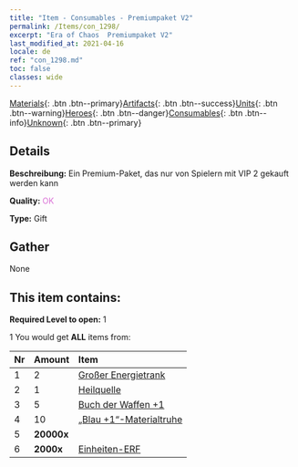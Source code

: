 ```yaml
---
title: "Item - Consumables - Premiumpaket V2"
permalink: /Items/con_1298/
excerpt: "Era of Chaos  Premiumpaket V2"
last_modified_at: 2021-04-16
locale: de
ref: "con_1298.md"
toc: false
classes: wide
---
```

 [Materials](/de/Items/){: .btn .btn--primary}[Artifacts](/de/Items/Artifacts/){: .btn .btn--success}[Units](/de/Items/Units/){: .btn .btn--warning}[Heroes](/de/Items/Heroes/){: .btn .btn--danger}[Consumables](/de/Items/Consumables/){: .btn .btn--info}[Unknown](/de/Items/Unknown/){: .btn .btn--primary}

## Details
 **Beschreibung:** Ein Premium-Paket, das nur von Spielern mit VIP 2 gekauft werden kann

 **Quality:** <span style="color: #DA70D6">OK</span>

 **Type:** Gift

## Gather

  None

## This item contains:

 **Required Level to open:** 1

 1 You would get **ALL** items  from:

  | Nr | Amount |     Item    |
  |:---|:-------|:------------|
  | 1 | 2 | [Großer Energietrank](/de/Items/con_706/) |  | 
  | 2 | 1 | [Heilquelle](/de/Items/con_1333/) |  | 
  | 3 | 5 | [Buch der Waffen +1](/de/Items/mat_25/) |  | 
  | 4 | 10 | [„Blau +1“-Materialtruhe](/de/Items/con_1257/) |  | 
  | 5 |  **20000x** | <i class="fas fa-coins"/> |  | 
  | 6 |  **2000x** | [Einheiten-ERF](/de/Items/con_902/) |  | 

